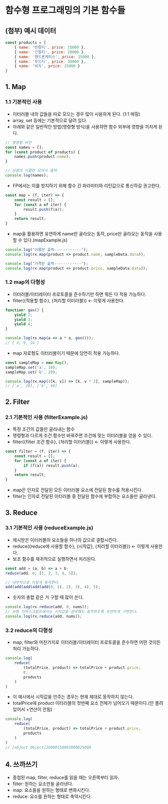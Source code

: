 # 함수형 프로그래밍의 기본 함수들
## (첨부) 예시 데이터
```js
const products = [
    { name: '반팔티', price: 15000 },
    { name: '긴팔티', price: 20000 },
    { name: '핸드폰케이스', price: 15000 },
    { name: '후드티', price: 30000 },
    { name: '바지', price: 25000 }
]
```

## 1. Map
### 1.1 기본적인 사용
- 이터러블 내의 값들을 따로 모으는 경우 많이 사용하게 된다. (1:1 매핑)
- array, set 등에는 기본적으로 달려 있다.
- 아래와 같은 일반적인 방법(명령형 방식)을 사용하면 함수 외부에 영향을 끼치게 된다.
```js
// 명령형 버전
const names = [];
for (const product of products) {
    names.push(product.name);
}

// 상품의 이름만 모아서 출력
console.log(names);
```
- FP에서는 이를 방지하기 위해 함수 간 파라미터와 리턴값으로 통신하길 권고한다.
```js
const map = (f, iter) => {
    const result = [];
    for (const a of iter) {
        result.push(f(a));
    }
    return result;
}
```
- map을 활용하면 유연하게 name만 골라오는 동작, price만 골라오는 동작을 사용할 수 있다.(mapExample.js)
```js
console.log("이름만 출력------------");
console.log(rx.map(product => product.name, sampleData.data));

console.log("가격만 출력------------");
console.log(rx.map(product => product.price, sampleData.data));
```

### 1.2 map의 다형성
- 이터러블/이터레이터 프로토콜을 준수하기만 하면 뭐든 다 적용 가능하다.
- filter({적용할 함수}, {처리할 이터러블}) <- 이렇게 사용한다.
```js
function* gen() {
    yield 2;
    yield 3;
    yield 4;
}

console.log(rx.map(a => a * a, gen()));
// [ 4, 9, 16 ]
```

- map 자료형도 이터러블이기 때문에 당연히 적용 가능하다.
```js
const sampleMap = new Map();
sampleMap.set('a', 10);
sampleMap.set('b', 20);

console.log(rx.map(([k, v]) => [k, v * 2], sampleMap));
// ['a', 20], ['b', 40]
```

## 2. Filter
### 2.1 기본적인 사용 (filterExample.js)
- 특정 조건의 값들만 골라내는 함수
- 명령형과 다르게 조건 함수만 바꿔주면 조건에 맞는 이터러블을 얻을 수 있다.
- filter({filter 조건 함수}, {처리할 이터러블}) <- 이렇게 사용한다.
```js
const filter = (f, iter) => {
    const result = [];
    for (const a of iter) {
        if (f(a)) result.push(a);
    }
    return result;
}
```
- map은 인자로 전달된 모든 이터러블 요소에 전달된 함수를 적용시킨다.
- filter는 인자로 전달된 이터러블 중 전달된 함수에 부합하는 요소들만 골라낸다.

## 3. Reduce
### 3.1 기본적인 사용 (reduceExample.js)
- 제시받은 이터러블의 요소들을 하나의 값으로 결합시킨다.
- reduce({reduce에 사용할 함수}, {시작값}, {처리할 이터러블}) <- 이렇게 사용한다.
- 보조 함수를 재귀적으로 실행하면서 처리된다.
```js
const add = (a, b) => a + b;
reduce(add, 0, [1, 2, 3, 4, 5]);

// 내부적으로 이렇게 동작한다.
add(add(add(add(add(0, 1), 2), 3), 4), 5);
```

- 숫자의 총합 같은 거 구할 때 많이 쓴다.
```js
console.log(rx.reduce(add, 0, nums));
// 보통 자바스크립트에서는 시작값을 생략해도 동작하도록 유연하게 구현한다.
console.log(rx.reduce(add, nums));
```

### 3.2 reduce의 다형성
- map, filter와 마찬가지로 이터러블/이터레이터 프로토콜을 준수하면 어떤 것이든 처리 가능하다.
```js
console.log(
    reduce(
        (totalPrice, product) => totalPrice + product.price,
        0,
        products
    )
)
```
- 이 예시에서 시작값을 안주는 경우는 현재 제대로 동작하지 않는다.
- totalPrice에 product 이터러블의 첫번째 요소 전체가 넘어오기 때문이다.(안 풀려 있어서 +연산이 안됨)
```js
console.log(
    reduce(
        (totalPrice, product) => totalPrice + product.price,
        products
    )
)
// [object Object]20000150003000025000
```

## 4. 쓰까쓰기
- 중첩된 map, filter, reduce를 읽을 때는 오른쪽부터 읽자.
- filter: 원하는 요소만을 골라낸다.
- map: 요소들을 원하는 형태로 변화시킨다.
- reduce: 요소를 원하는 형태로 축약시킨다.
